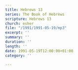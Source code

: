 ```yaml
---
title: Hebrews 13
series: The Book of Hebrews
scripture: Hebrews 13
church: esher
file: "/1991/1991-05-19/mp3"
excerpt: ''
summary: ''
duration: ''
length: ''
date: 1991-05-19T12:00:00+01:00
category: ''

---
```


